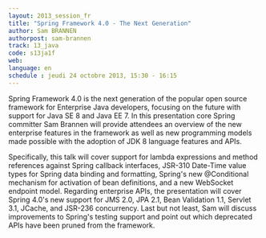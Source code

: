 ```yaml
---
layout: 2013_session_fr
title: "Spring Framework 4.0 - The Next Generation"
author: Sam BRANNEN
authorpost: sam-brannen
track: 13_java
code: s13ja1f
web: 
language: en
schedule : jeudi 24 octobre 2013, 15:30 - 16:15
---
```


Spring Framework 4.0 is the next generation of the popular open source framework for Enterprise Java developers, focusing on the future with support for Java SE 8 and Java EE 7. In this presentation core Spring committer Sam Brannen will provide attendees an overview of the new enterprise features in the framework as well as new programming models made possible with the adoption of JDK 8 language features and APIs.

Specifically, this talk will cover support for lambda expressions and method references against Spring callback interfaces, JSR-310 Date-Time value types for Spring data binding and formatting, Spring's new @Conditional mechanism for activation of bean definitions, and a new WebSocket endpoint model. Regarding enterprise APIs, the presentation will cover Spring 4.0's new support for JMS 2.0, JPA 2.1, Bean Validation 1.1, Servlet 3.1, JCache, and JSR-236 concurrency. Last but not least, Sam will discuss improvements to Spring's testing support and point out which deprecated APIs have been pruned from the framework.
